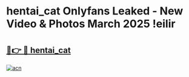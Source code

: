 # hentai_cat Onlyfans Leaked - New Video & Photos March 2025 !eilir

# <h2><a href="https://vguwme.iuczelnia.edu.pl?title=hentai_cat&ref=eilir">🔗👉 🔴 hentai_cat</a></h2>

[![acn](https://github.com/user-attachments/assets/0f9c940e-d8b0-45ae-aac7-cd30a18b3e1c)](https://vguwme.iuczelnia.edu.pl?title=hentai_cat&ref=eilir)

